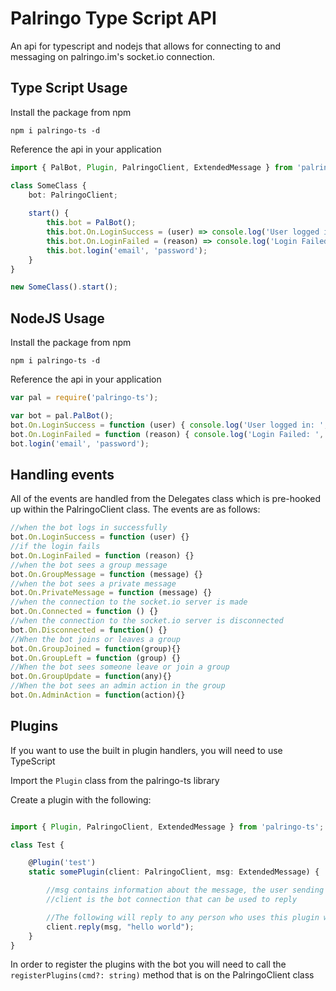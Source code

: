 # Palringo Type Script API
An api for typescript and nodejs that allows for connecting to and messaging on palringo.im's socket.io connection.

## Type Script Usage
Install the package from npm
```npm
npm i palringo-ts -d
```

Reference the api in your application
```typescript
import { PalBot, Plugin, PalringoClient, ExtendedMessage } from 'palringo-ts';

class SomeClass {
    bot: PalringoClient;
    
    start() {
        this.bot = PalBot();
        this.bot.On.LoginSuccess = (user) => console.log('User logged in: ', user.nickname);
        this.bot.On.LoginFailed = (reason) => console.log('Login Failed: ', reason);
        this.bot.login('email', 'password');
    }
}

new SomeClass().start();
```

## NodeJS Usage
Install the package from npm
```npm
npm i palringo-ts -d
```

Reference the api in your application
```javascript
var pal = require('palringo-ts');

var bot = pal.PalBot();
bot.On.LoginSuccess = function (user) { console.log('User logged in: ', user); };
bot.On.LoginFailed = function (reason) { console.log('Login Failed: ', reason); };
bot.login('email', 'password');
```

## Handling events
All of the events are handled from the Delegates class which is pre-hooked up within the PalringoClient class.
The events are as follows:
```javascript
//when the bot logs in successfully
bot.On.LoginSuccess = function (user) {}
//if the login fails
bot.On.LoginFailed = function (reason) {}
//when the bot sees a group message
bot.On.GroupMessage = function (message) {}
//when the bot sees a private message
bot.On.PrivateMessage = function (message) {}
//when the connection to the socket.io server is made
bot.On.Connected = function () {}
//when the connection to the socket.io server is disconnected
bot.On.Disconnected = function() {}
//When the bot joins or leaves a group
bot.On.GroupJoined = function(group){}
bot.On.GroupLeft = function (group) {}
//When the bot sees someone leave or join a group
bot.On.GroupUpdate = function(any){}
//When the bot sees an admin action in the group
bot.On.AdminAction = function(action){}
```

## Plugins
If you want to use the built in plugin handlers, you will need to use TypeScript

Import the ``` Plugin ``` class from the palringo-ts library

Create a plugin with the following:
```typescript

import { Plugin, PalringoClient, ExtendedMessage } from 'palringo-ts';

class Test {

    @Plugin('test')
    static somePlugin(client: PalringoClient, msg: ExtendedMessage) {

        //msg contains information about the message, the user sending it, and possibly the group it was sent in (if it was a group message)
        //client is the bot connection that can be used to reply

        //The following will reply to any person who uses this plugin with 'hello world'
        client.reply(msg, "hello world");
    }
}
```

In order to register the plugins with the bot you will need to call the ```registerPlugins(cmd?: string)``` method that is on the PalringoClient class
